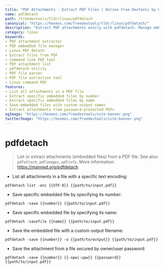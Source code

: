 ```yaml
---
title: "PDF Attachments - Extract PDF Files | Online Free DevTools by Hexmos"
name: pdfdetach
path: /freedevtools/tldr/linux/pdfdetach
canonical: "https://hexmos.com/freedevtools/tldr/linux/pdfdetach/"
description: "Extract PDF attachments easily with pdfdetach. Manage embedded files and list PDF contents using this command-line tool. Free online tool, no registration required."
category: linux
keywords:
- PDF attachment extractor
- PDF embedded file manager
- Linux PDF detach
- Extract files from PDF
- Command line PDF tool
- PDF attachment list
- pdfdetach utility
- PDF file parser
- PDF file extraction tool
- Linux command PDF
features:
- List all attachments in a PDF file
- Extract specific embedded files by number
- Extract specific embedded files by name
- Save embedded files with custom output names
- Extract attachments from password-protected PDFs
ogImage: "https://hexmos.com/freedevtools/site-banner.png"
twitterImage: "https://hexmos.com/freedevtools/site-banner.png"
---
```


# pdfdetach

> List or extract attachments (embedded files) from a PDF file.
> See also: `pdfattach`, `pdfimages`, `pdfinfo`.
> More information: <https://manned.org/pdfdetach>.

- List all attachments in a file with a specific text encoding:

`pdfdetach list -enc {{UTF-8}} {{path/to/input.pdf}}`

- Save specific embedded file by specifying its number:

`pdfdetach -save {{number}} {{path/to/input.pdf}}`

- Save specific embedded file by specifying its name:

`pdfdetach -savefile {{name}} {{path/to/input.pdf}}`

- Save the embedded file with a custom output filename:

`pdfdetach -save {{number}} -o {{path/to/output}} {{path/to/input.pdf}}`

- Save the attachment from a file secured by owner/user password:

`pdfdetach -save {{number}} {{-opw|-upw}} {{password}} {{path/to/input.pdf}}`
